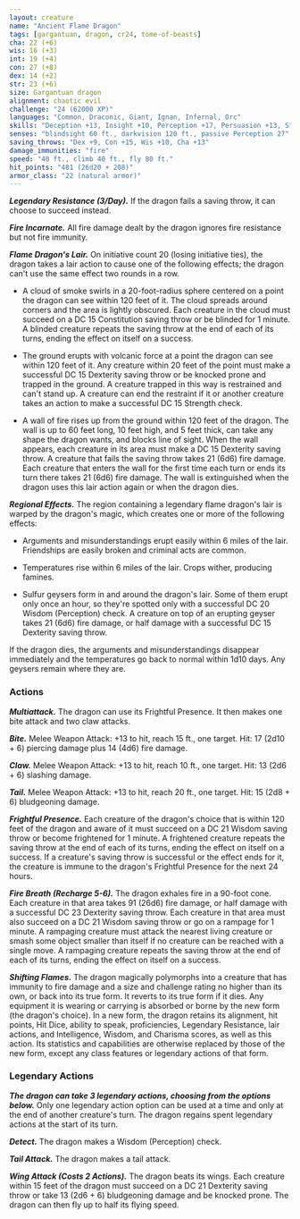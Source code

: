 ```yaml
---
layout: creature
name: "Ancient Flame Dragon"
tags: [gargantuan, dragon, cr24, tome-of-beasts]
cha: 22 (+6)
wis: 16 (+3)
int: 19 (+4)
con: 27 (+8)
dex: 14 (+2)
str: 23 (+6)
size: Gargantuan dragon
alignment: chaotic evil
challenge: "24 (62000 XP)"
languages: "Common, Draconic, Giant, Ignan, Infernal, Orc"
skills: "Deception +13, Insight +10, Perception +17, Persuasion +13, Stealth +9"
senses: "blindsight 60 ft., darkvision 120 ft., passive Perception 27"
saving_throws: "Dex +9, Con +15, Wis +10, Cha +13"
damage_immunities: "fire"
speed: "40 ft., climb 40 ft., fly 80 ft."
hit_points: "481 (26d20 + 208)"
armor_class: "22 (natural armor)"
---
```


***Legendary Resistance (3/Day).*** If the dragon fails a saving throw, it can choose to succeed instead.

***Fire Incarnate.*** All fire damage dealt by the dragon ignores fire resistance but not fire immunity.

***Flame Dragon's Lair.*** On initiative count 20 (losing initiative ties), the dragon takes a lair action to cause one of the following effects; the dragon can't use the same effect two rounds in a row.

- A cloud of smoke swirls in a 20-foot-radius sphere centered on a point the dragon can see within 120 feet of it. The cloud spreads around corners and the area is lightly obscured. Each creature in the cloud must succeed on a DC 15 Constitution saving throw or be blinded for 1 minute. A blinded creature repeats the saving throw at the end of each of its turns, ending the effect on itself on a success.

- The ground erupts with volcanic force at a point the dragon can see within 120 feet of it. Any creature within 20 feet of the point must make a successful DC 15 Dexterity saving throw or be knocked prone and trapped in the ground. A creature trapped in this way is restrained and can't stand up. A creature can end the restraint if it or another creature takes an action to make a successful DC 15 Strength check.

- A wall of fire rises up from the ground within 120 feet of the dragon. The wall is up to 60 feet long, 10 feet high, and 5 feet thick, can take any shape the dragon wants, and blocks line of sight. When the wall appears, each creature in its area must make a DC 15 Dexterity saving throw. A creature that fails the saving throw takes 21 (6d6) fire damage. Each creature that enters the wall for the first time each turn or ends its turn there takes 21 (6d6) fire damage. The wall is extinguished when the dragon uses this lair action again or when the dragon dies.

***Regional Effects.*** The region containing a legendary flame dragon's lair is warped by the dragon's magic, which creates one or more of the following effects:

- Arguments and misunderstandings erupt easily within 6 miles of the lair. Friendships are easily broken and criminal acts are common.

- Temperatures rise within 6 miles of the lair. Crops wither, producing famines.

- Sulfur geysers form in and around the dragon's lair. Some of them erupt only once an hour, so they're spotted only with a successful DC 20 Wisdom (Perception) check. A creature on top of an erupting geyser takes 21 (6d6) fire damage, or half damage with a successful DC 15 Dexterity saving throw.

If the dragon dies, the arguments and misunderstandings disappear immediately and the temperatures go back to normal within 1d10 days. Any geysers remain where they are.

### Actions

***Multiattack.*** The dragon can use its Frightful Presence. It then makes one bite attack and two claw attacks.

***Bite.*** Melee Weapon Attack: +13 to hit, reach 15 ft., one target. Hit: 17 (2d10 + 6) piercing damage plus 14 (4d6) fire damage.

***Claw.*** Melee Weapon Attack: +13 to hit, reach 10 ft., one target. Hit: 13 (2d6 + 6) slashing damage.

***Tail.*** Melee Weapon Attack: +13 to hit, reach 20 ft., one target. Hit: 15 (2d8 + 6) bludgeoning damage.

***Frightful Presence.*** Each creature of the dragon's choice that is within 120 feet of the dragon and aware of it must succeed on a DC 21 Wisdom saving throw or become frightened for 1 minute. A frightened creature repeats the saving throw at the end of each of its turns, ending the effect on itself on a success. If a creature's saving throw is successful or the effect ends for it, the creature is immune to the dragon's Frightful Presence for the next 24 hours.

***Fire Breath (Recharge 5-6).*** The dragon exhales fire in a 90-foot cone. Each creature in that area takes 91 (26d6) fire damage, or half damage with a successful DC 23 Dexterity saving throw. Each creature in that area must also succeed on a DC 21 Wisdom saving throw or go on a rampage for 1 minute. A rampaging creature must attack the nearest living creature or smash some object smaller than itself if no creature can be reached with a single move. A rampaging creature repeats the saving throw at the end of each of its turns, ending the effect on itself on a success.

***Shifting Flames.*** The dragon magically polymorphs into a creature that has immunity to fire damage and a size and challenge rating no higher than its own, or back into its true form. It reverts to its true form if it dies. Any equipment it is wearing or carrying is absorbed or borne by the new form (the dragon's choice). In a new form, the dragon retains its alignment, hit points, Hit Dice, ability to speak, proficiencies, Legendary Resistance, lair actions, and Intelligence, Wisdom, and Charisma scores, as well as this action. Its statistics and capabilities are otherwise replaced by those of the new form, except any class features or legendary actions of that form.

### Legendary Actions

***The dragon can take 3 legendary actions, choosing from the options below.*** Only one legendary action option can be used at a time and only at the end of another creature's turn. The dragon regains spent legendary actions at the start of its turn.

***Detect.*** The dragon makes a Wisdom (Perception) check.

***Tail Attack.*** The dragon makes a tail attack.

***Wing Attack (Costs 2 Actions).*** The dragon beats its wings. Each creature within 15 feet of the dragon must succeed on a DC 21 Dexterity saving throw or take 13 (2d6 + 6) bludgeoning damage and be knocked prone. The dragon can then fly up to half its flying speed.

